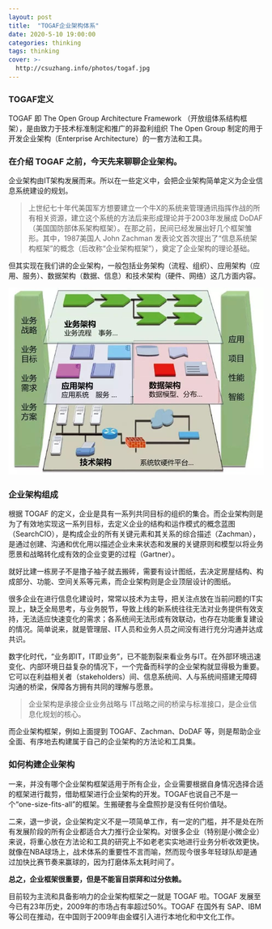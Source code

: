 ```yaml
---
layout: post
title:  "TOGAF企业架构体系"
date: 2020-5-10 19:00:00
categories: thinking
tags: thinking
cover: >-
  http://csuzhang.info/photos/togaf.jpg
---
```



### TOGAF定义

TOGAF 即 The Open Group Architecture Framework （开放组体系结构框架），是由致力于技术标准制定和推广的非盈利组织 The Open Group 制定的用于开发企业架构（Enterprise Architecture）的一套方法和工具。

### 在介绍 TOGAF 之前，今天先来聊聊企业架构。

企业架构由IT架构发展而来。所以在一些定义中，会把企业架构简单定义为企业信息系统建设的规划。

> 上世纪七十年代美国军方想要建立一个牛X的系统来管理通讯指挥作战的所有相关资源，建立这个系统的方法后来形成理论并于2003年发展成 DoDAF （美国国防部体系架构框架）。在那之前，民间已经发展出好几个框架雏形。其中，1987美国人 John Zachman 发表论文首次提出了“信息系统架构框架”的概念（后改称“企业架构框架”），奠定了企业架构的理论基础。

但其实现在我们讲的企业架构，一般包括业务架构（流程、组织）、应用架构（应用、服务）、数据架构（数据、信息）和技术架构（硬件、网络）这几方面内容。

![TOGAF](https://github.com/hanyuancheung/hanyuancheung.github.io/blob/main/source/photos/togaf.jpg)

### 企业架构组成

根据 TOGAF 的定义，企业是具有一系列共同目标的组织的集合。而企业架构则是为了有效地实现这一系列目标，去定义企业的结构和运作模式的概念蓝图（SearchCIO），是构成企业的所有关键元素和其关系的综合描述（Zachman），是通过创建、沟通和优化用以描述企业未来状态和发展的关键原则和模型以将业务愿景和战略转化成有效的企业变更的过程（Gartner）。

就好比建一栋房子不是撸子袖子就去搬砖，需要有设计图纸，去决定房屋结构、构成部分、功能、空间关系等元素，而企业架构则是企业顶层设计的图纸。

很多企业在进行信息化建设时，常常以技术为主导，把关注点放在当前问题的IT实现上，缺乏全局思考，与业务脱节，导致上线的新系统往往无法对业务提供有效支持，无法适应快速变化的需求；各系统间无法形成有效联动，也存在功能重复建设的情况。简单说来，就是管理层、IT人员和业务人员之间没有进行充分沟通并达成共识。

数字化时代，“业务即IT，IT即业务”，已不能割裂来看业务与IT。在外部环境迅速变化、内部环境日益复杂的情况下，一个完备而科学的企业架构就显得极为重要。它可以在利益相关者（stakeholders）间、信息系统间、人与系统间搭建无障碍沟通的桥梁，保障各方拥有共同的理解与愿景。

> 企业架构是承接企业业务战略与 IT战略之间的桥梁与标准接口，是企业信息化规划的核心。

而企业架构框架，例如上面提到 TOGAF、Zachman、DoDAF 等，则是帮助企业全面、有序地去构建属于自己的企业架构的方法论和工具集。

### 如何构建企业架构

一来，并没有哪个企业架构框架适用于所有企业，企业需要根据自身情况选择合适的框架进行裁剪，借助框架进行企业架构的开发。TOGAF也说自己不是一个“one-size-fits-all”的框架。生搬硬套与全盘照抄是没有任何价值哒。

二来，退一步说，企业架构定义不是一项简单工作，有一定的门槛，并不是处在所有发展阶段的所有企业都适合大力推行企业架构。对很多企业（特别是小微企业）来说，将重心放在方法论和工具的研究上不如老老实实地进行业务分析收效更快。就像在NBA球场上，战术体系的重要性不言而喻，然而现今很多年轻球队却是通过加快比赛节奏来赢球的，因为打磨体系太耗时间了。

**总之，企业框架很重要，但是不能盲目崇拜和过分依赖。**

目前较为主流和具备影响力的企业架构框架之一就是 TOGAF 啦。TOGAF 发展至今已有23年历史，2009年的市场占有率超过50%。TOGAF 在国外有 SAP、IBM 等公司在推动，在中国则于2009年由金蝶引入进行本地化和中文化工作。

